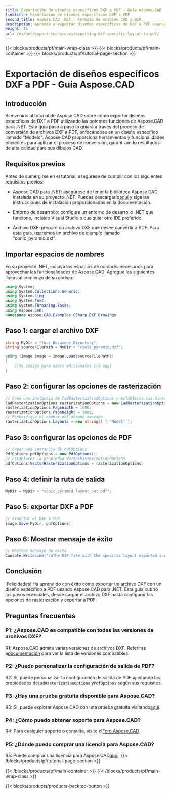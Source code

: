 ```yaml
---
title: Exportación de diseños específicos DXF a PDF - Guía Aspose.CAD
linktitle: Exportación de diseños específicos DXF a PDF
second_title: Aspose.CAD .NET - Formato de archivo CAD y BIM
description: Aprenda a exportar diseños específicos de DXF a PDF usando Aspose.CAD para .NET. Siga nuestra guía paso a paso para realizar conversiones eficientes y de alta calidad.
weight: 11
url: /es/net/export-techniques/exporting-dxf-specific-layout-to-pdf/
---
```


{{< blocks/products/pf/main-wrap-class >}}
{{< blocks/products/pf/main-container >}}
{{< blocks/products/pf/tutorial-page-section >}}

# Exportación de diseños específicos DXF a PDF - Guía Aspose.CAD

## Introducción

Bienvenido al tutorial de Aspose.CAD sobre cómo exportar diseños específicos de DXF a PDF utilizando las potentes funciones de Aspose.CAD para .NET. Esta guía paso a paso lo guiará a través del proceso de conversión de archivos DXF a PDF, enfocándose en un diseño específico llamado "Modelo". Aspose.CAD proporciona herramientas y funcionalidades eficientes para agilizar el proceso de conversión, garantizando resultados de alta calidad para sus dibujos CAD.

## Requisitos previos

Antes de sumergirse en el tutorial, asegúrese de cumplir con los siguientes requisitos previos:

- Aspose.CAD para .NET: asegúrese de tener la biblioteca Aspose.CAD instalada en su proyecto .NET. Puedes descargarlo[aquí](https://releases.aspose.com/cad/net/) y siga las instrucciones de instalación proporcionadas en la documentación.

- Entorno de desarrollo: configure un entorno de desarrollo .NET que funcione, incluido Visual Studio o cualquier otro IDE preferido.

- Archivo DXF: prepare un archivo DXF que desee convertir a PDF. Para esta guía, usaremos un archivo de ejemplo llamado "conic_pyramid.dxf".

## Importar espacios de nombres

En su proyecto .NET, incluya los espacios de nombres necesarios para aprovechar las funcionalidades de Aspose.CAD. Agregue las siguientes líneas al comienzo de su código:

```csharp
using System;
using System.Collections.Generic;
using System.Linq;
using System.Text;
using System.Threading.Tasks;
using Aspose.CAD;
namespace Aspose.CAD.Examples.CSharp.DXF_Drawings

```

## Paso 1: cargar el archivo DXF

```csharp
string MyDir = "Your Document Directory";
string sourceFilePath = MyDir + "conic_pyramid.dxf";

using (Image image = Image.Load(sourceFilePath))
{
    //Su código para pasos adicionales irá aquí
}
```

## Paso 2: configurar las opciones de rasterización

```csharp
// Cree una instancia de CadRasterizationOptions y establezca sus diversas propiedades
CadRasterizationOptions rasterizationOptions = new CadRasterizationOptions();
rasterizationOptions.PageWidth = 1600;
rasterizationOptions.PageHeight = 1600;
// Especifique el nombre del diseño deseado
rasterizationOptions.Layouts = new string[] { "Model" };
```

## Paso 3: configurar las opciones de PDF

```csharp
// Crear una instancia de PdfOptions
PdfOptions pdfOptions = new PdfOptions();
// Establecer la propiedad VectorRasterizationOptions
pdfOptions.VectorRasterizationOptions = rasterizationOptions;
```

## Paso 4: definir la ruta de salida

```csharp
MyDir = MyDir + "conic_pyramid_layout_out.pdf";
```

## Paso 5: exportar DXF a PDF

```csharp
// Exportar el DXF a PDF
image.Save(MyDir, pdfOptions);
```

## Paso 6: Mostrar mensaje de éxito

```csharp
// Mostrar mensaje de éxito
Console.WriteLine("\nThe DXF file with the specific layout exported successfully to PDF.\nFile saved at " + MyDir);
```

## Conclusión

¡Felicidades! Ha aprendido con éxito cómo exportar un archivo DXF con un diseño específico a PDF usando Aspose.CAD para .NET. Esta guía cubrió los pasos esenciales, desde cargar el archivo DXF hasta configurar las opciones de rasterización y exportar a PDF.

## Preguntas frecuentes

### P1: ¿Aspose.CAD es compatible con todas las versiones de archivos DXF?

 R1: Aspose.CAD admite varias versiones de archivos DXF. Referirse a[documentación](https://reference.aspose.com/cad/net/) para ver la lista de versiones compatibles.

### P2: ¿Puedo personalizar la configuración de salida de PDF?

R2: Sí, puede personalizar la configuración de salida de PDF ajustando las propiedades de`CadRasterizationOptions` y`PdfOptions` según sus requisitos.

### P3: ¿Hay una prueba gratuita disponible para Aspose.CAD?

 R3: Sí, puede explorar Aspose.CAD con una prueba gratuita visitando[aquí](https://releases.aspose.com/).

### P4: ¿Cómo puedo obtener soporte para Aspose.CAD?

 R4: Para cualquier soporte o consulta, visite el[Foro Aspose.CAD](https://forum.aspose.com/c/cad/19).

### P5: ¿Dónde puedo comprar una licencia para Aspose.CAD?

 R5: Puede comprar una licencia para Aspose.CAD[aquí](https://purchase.aspose.com/buy).
{{< /blocks/products/pf/tutorial-page-section >}}

{{< /blocks/products/pf/main-container >}}
{{< /blocks/products/pf/main-wrap-class >}}

{{< blocks/products/products-backtop-button >}}
